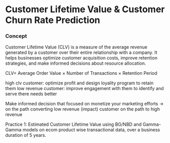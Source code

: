# Customer Lifetime Value & Customer Churn Rate Prediction

### Concept
Customer Lifetime Value (CLV) is a measure of the average revenue generated by a customer over their entire relationship with a company. It helps businesses optimize customer acquisition costs, improve retention strategies, and make informed decisions about resource allocation.

CLV= Average Order Value × Number of Transactions × Retention Period

high clv customer: optimize profit and design loyality program to retain them
low revenue customer: improve engagement with them to identify and serve there needs better

Make informed decision that focused on monetize your marketing efforts -> on the path converting low revenue (impact) customer on the path to high revenue 

Practice 1: Estimated Customer Lifetime Value using BG/NBD and Gamma-Gamma models on ecom product wise transactional data, over a business duration of 5 years. 

